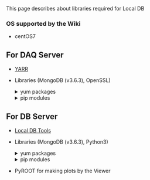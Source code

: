 This page describes about libraries required for Local DB

### OS supported by the Wiki
* centOS7

## For DAQ Server
  * [YARR](https://gitlab.cern.ch/YARR/YARR)
  
  * Libraries (MongoDB (v3.6.3), OpenSSL)
    <details><summary>yum packages</summary><div>
    
    ```
    $ sudo yum install \
    epel-release.noarch \
    centos-release-scl.noarch \
    bc.x86_64 \
    mongodb-org.x86_64 \
    devtoolset-7.x86_64 \
    gnuplot.x86_64 \
    openssl-devel \
    python.x86_64 \
    python36 \
    python36-devel \
    python36-pip \
    python36-tkinter 
    ```

    </div></details>

    <details><summary>pip modules</summary><div>

    ```
    $ sudo pip3 install \
    arguments \
    coloredlogs \
    Flask \
    Flask-PyMongo \
    Flask-HTTPAuth \
    pdf2image \
    Pillow \
    prettytable \
    pymongo \
    python-dateutil \
    PyYAML \
    pytz \
    matplotlib \
    numpy \
    plotly \
    requests \
    tzlocal 
    ```

    </div></details>

## For DB Server
  * [Local DB Tools](https://github.com/jlab-hep/localDB-tools.git)
  * Libraries (MongoDB (v3.6.3), Python3)
    <details><summary>yum packages</summary><div>
    
    ```
    $ sudo yum install \
    epel-release.noarch \
    centos-release-scl.noarch \
    bc.x86_64 \
    mongodb-org.x86_64 \
    devtoolset-7.x86_64 \
    gnuplot.x86_64 \
    python.x86_64 \
    httpd.x86_64 \
    python36 \
    python36-devel \
    python36-pip \
    python36-tkinter 
    ```

    </div></details>

    <details><summary>pip modules</summary><div>

    ```
    $ sudo pip3 install \
    arguments \
    coloredlogs \
    Flask \
    Flask-PyMongo \
    Flask-HTTPAuth \
    pdf2image \
    Pillow \
    prettytable \
    pymongo \
    python-dateutil \
    PyYAML \
    pytz \
    plotly \
    matplotlib \
    numpy \
    requests \
    tzlocal
    ```

    </div></details>

  * PyROOT for making plots by the Viewer

